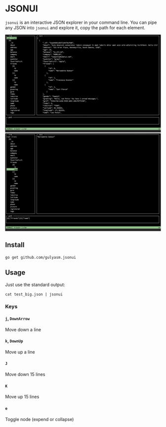 # JSONUI
`jsonui` is an interactive JSON explorer in your command line. You can pipe any JSON into `jsonui` and explore it, copy the path for each element.

![](img/screenshot1.png)
![](img/screenshot2.png)

## Install
`go get github.com/gulyasm.jsonui`

## Usage
Just use the standard output:
```
cat test_big.json | jsonui
```

### Keys

#### `j`, `DownArrow`
Move down a line

#### `k`, `DownUp`
Move up a line

#### `J`
Move down 15 lines

#### `K`
Move up 15 lines

#### `e`
Toggle node (expend or collapse)
